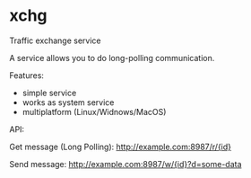 # xchg
Traffic exchange service

A service allows you to do long-polling communication.

Features:
- simple service
- works as system service
- multiplatform (Linux/Widnows/MacOS)

API:

Get message (Long Polling):
http://example.com:8987/r/{id}

Send message:
http://example.com:8987/w/{id}?d=some-data
